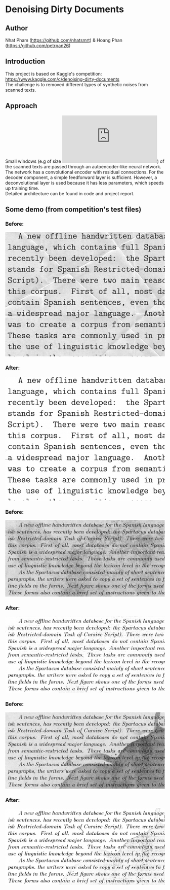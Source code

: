 # Denoising Dirty Documents
## Author
Nhat Pham (https://github.com/nhatsmrt) & Hoang Phan (https://github.com/petrpan26)
## Introduction
This project is based on Kaggle's competition: https://www.kaggle.com/c/denoising-dirty-documents
<br/>
The challenge is to removed different types of synthetic noises from scanned texts.
## Approach
Small windows (e.g of size ![equation](http://latex.codecogs.com/gif.latex?32%20%5Ctimes%2032)) of the scanned texts are passed through an autoencoder-like neural network.
<br/>
The network has a convolutional encoder with residual connections. For the decoder component, a simple feedforward layer is sufficient. However, a deconvolutional layer is used because it has less parameters, which speeds up training time.
<br/>
Detailed architecture can be found in code and project report.
## Some demo (from competition's test files)
### Before:
![Before](https://github.com/nhatsmrt/DenoisingDirtyDocuments/blob/sliding/Predictions/_slided_original_136.png)
### After:
![After](https://github.com/nhatsmrt/DenoisingDirtyDocuments/blob/sliding/Predictions/_slided_predicted_136.png)
### Before:
![Before](https://github.com/nhatsmrt/DenoisingDirtyDocuments/blob/sliding/Predictions/_slided_original_7.png)
### After:
![After](https://github.com/nhatsmrt/DenoisingDirtyDocuments/blob/sliding/Predictions/_slided_predicted_7.png)
### Before:
![After](https://github.com/nhatsmrt/DenoisingDirtyDocuments/blob/sliding/Predictions/_slided_original_1.png)
### After:
![After](https://github.com/nhatsmrt/DenoisingDirtyDocuments/blob/sliding/Predictions/_slided_predicted_1.png)
